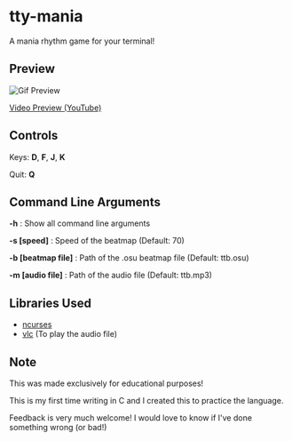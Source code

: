 # tty-mania
A mania rhythm game for your terminal!

## Preview

![Gif Preview](https://github.com/Alycse/tty-mania/blob/master/tty-mania.gif?raw=true)

[Video Preview (YouTube)](https://www.youtube.com/watch?v=pFb9O-W6DsQ)

## Controls
Keys: **D**, **F**, **J**, **K**

Quit: **Q**

## Command Line Arguments
**-h** : Show all command line arguments

**-s [speed]** : Speed of the beatmap (Default: 70)

**-b [beatmap file]** : Path of the .osu beatmap file (Default: ttb.osu)

**-m [audio file]** : Path of the audio file (Default: ttb.mp3)

## Libraries Used
- [ncurses](https://github.com/mirror/ncurses)
- [vlc](https://github.com/videolan/vlc) (To play the audio file)

## Note
This was made exclusively for educational purposes!

This is my first time writing in C and I created this to practice the language.

Feedback is very much welcome! I would love to know if I've done something wrong (or bad!)
